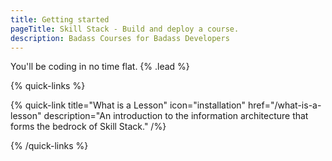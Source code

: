 ```yaml
---
title: Getting started
pageTitle: Skill Stack - Build and deploy a course.
description: Badass Courses for Badass Developers
---
```


You'll be coding in no time flat. {% .lead %}

{% quick-links %}

{% quick-link title="What is a Lesson" icon="installation" href="/what-is-a-lesson" description="An introduction to the information architecture that forms the bedrock of Skill Stack." /%}

{% /quick-links %}

